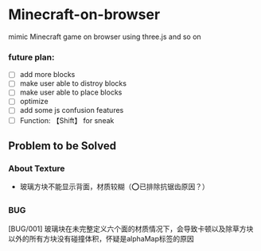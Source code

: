 # Minecraft-on-browser
mimic Minecraft game on browser using three.js and so on

### future plan:
- [ ] add more blocks
- [ ] make user able to distroy blocks
- [ ] make user able to place blocks
- [ ] optimize
- [ ] add some js confusion features
- [ ] Function: 【Shift】 for sneak

## Problem to be Solved
### About Texture
- 玻璃方块不能显示背面，材质较糊（⭕已排除抗锯齿原因？）
### BUG
[BUG/001] 玻璃块在未完整定义六个面的材质情况下，会导致卡顿以及除草方块以外的所有方块没有碰撞体积，怀疑是alphaMap标签的原因



